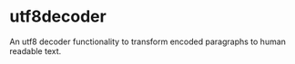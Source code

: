 # utf8decoder
An utf8 decoder functionality to transform encoded paragraphs to human readable text. 
